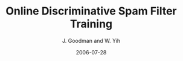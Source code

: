 ---
title: "Online Discriminative Spam Filter Training"
collection: publications
permalink: /publication/2006-07-28-0017
date: 2006-07-28
author: 'J. Goodman and W. Yih'
venue: 'CEAS-2006'
---